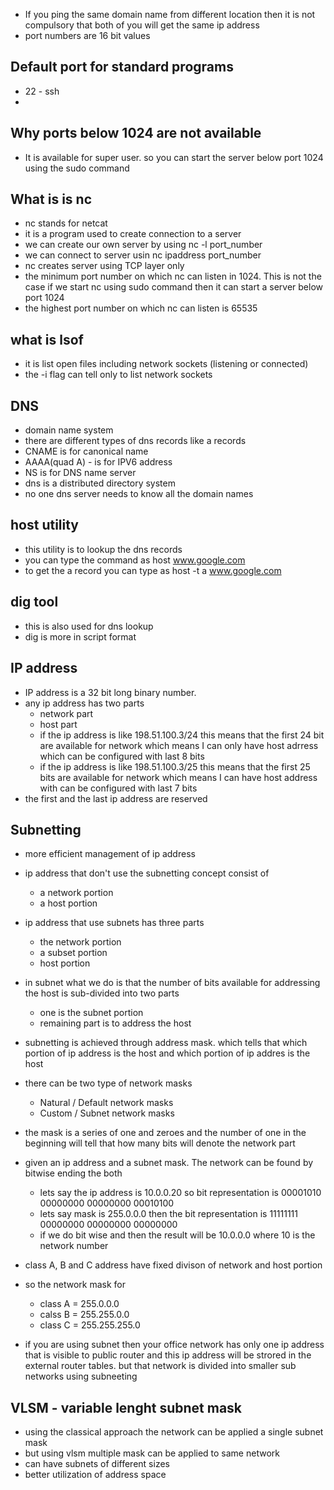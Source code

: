- If you ping the same domain name from different location then it is not compulsory that both of you will get the same ip address
- port numbers are 16 bit values
## Default port for standard programs


* 22 - ssh
* 


## Why ports below 1024 are not available

* It is available for super user. so you can start the server below port 1024 using the sudo command


## What is is nc

* nc stands for netcat
* it is a program used to create connection to a server
* we can create our own server by using nc -l port_number
* we can connect to server usin nc ipaddress port_number
* nc creates server using TCP layer only
* the minimum port number on which nc can listen in 1024. This is not the case if we start nc using sudo command then it can start a server below port 1024
* the highest port number on which nc can listen is 65535



## what is lsof

* it is list open files including network sockets (listening or connected)
* the -i flag can tell only to list network sockets


## DNS 

- domain name system
- there are different types of dns records like a records
- CNAME is for canonical name
- AAAA(quad A) - is for IPV6 address
- NS is for DNS name server
- dns is a distributed directory system
- no one dns server needs to know all the domain names


## host utility

- this utility is to lookup the dns records
- you can type the command as host www.google.com
- to get the a record you can type as host -t a www.google.com


## dig tool

- this is also used for dns lookup
- dig is more in script format


## IP address

- IP address is a 32 bit long binary number.
- any ip address has two parts 
    - network part 
    - host part
    - if the ip address is like 198.51.100.3/24 this means that the first 24 bit are available for network which means I can only have host adrress which can be configured with last 8 bits
    - if the ip address is like 198.51.100.3/25 this means that the first 25 bits are available for network which means I can have host address with can be configured with last 7 bits 
- the first and the last ip address are reserved

## Subnetting 

- more efficient management of ip address
- ip address that don't use the subnetting concept consist of 
    - a network portion
    - a host portion
- ip address that use subnets has three parts
    - the network portion
    - a subset portion
    - host portion
- in subnet what we do is that the number of bits available for addressing the host is sub-divided into two parts 
    - one is the subnet portion
    - remaining part is to address the host
- subnetting is achieved through address mask. which tells that which portion of ip address is the host and which portion of ip addres is the host
- there can be two type of network masks 
    - Natural / Default network masks
    - Custom / Subnet network masks
- the mask is a series of one and zeroes and the number of one in the beginning will tell that how many bits will denote the network part
- given an ip address and a subnet mask. The network can be found by bitwise ending the both
    - lets say the ip address is 10.0.0.20 so bit representation is 00001010 00000000 00000000 00010100
    - lets say mask is 255.0.0.0 then the bit representation is 11111111 00000000 00000000 00000000
    - if we do bit wise and then the result will be 10.0.0.0 where 10 is the network number

- class A, B and C address have fixed divison of network and host portion
- so the network mask for
    - class A = 255.0.0.0
    - calss B = 255.255.0.0
    - class C = 255.255.255.0 

- if you are using subnet then your office network has only one ip address that is visible to public router and this ip address will be strored in the external router tables. but that network is divided into smaller sub networks using subneeting


## VLSM - variable lenght subnet mask

- using the classical approach the network can be applied a single subnet mask
- but using vlsm multiple mask can be applied to same network
- can have subnets of different sizes
- better utilization of address space





